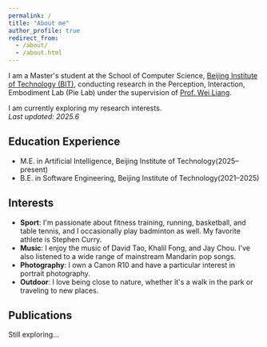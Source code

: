 ```yaml
---
permalink: /
title: "About me"
author_profile: true
redirect_from: 
  - /about/
  - /about.html
---
```


I am a Master's student at the School of Computer Science, [Beijing Institute of Technology (BIT)](https://www.bit.edu.cn/), conducting research in the Perception, Interaction, Embodiment Lab (Pie Lab) under the supervision of [Prof. Wei Liang](https://pie-lab.cn/).

I am currently exploring my research interests.  
*Last updated: 2025.6*

## Education Experience
* M.E. in Artificial Intelligence, Beijing Institute of Technology(2025–present)  
* B.E. in Software Engineering, Beijing Institute of Technology(2021–2025)

## Interests
* **Sport**: I'm passionate about fitness training, running, basketball, and table tennis, and I occasionally play badminton as well. My favorite athlete is Stephen Curry.  
* **Music**: I enjoy the music of David Tao, Khalil Fong, and Jay Chou. I've also listened to a wide range of mainstream Mandarin pop songs.  
* **Photography**: I own a Canon R10 and have a particular interest in portrait photography.  
* **Outdoor**: I love being close to nature, whether it's a walk in the park or traveling to new places.

## Publications
Still exploring...
